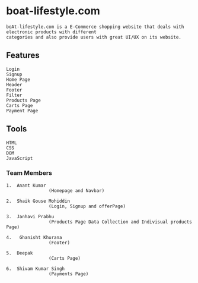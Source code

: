 # boat-lifestyle.com
    
    boAt-lifestyle.com is a E-Commerce shopping website that deals with electronic products with different
    categories and also provide users with great UI/UX on its website.
    
## Features
    Login
    Signup
    Home Page
    Header
    Footer
    Filter
    Products Page
    Carts Page
    Payment Page
## Tools 
    HTML
    CSS
    DOM
    JavaScript
### Team Members

    1.  Anant Kumar
                    (Homepage and Navbar)
                    
    2.  Shaik Gouse Mohiddin
                    (Login, Signup and offerPage)
                    
    3.  Janhavi Prabhu
                    (Products Page Data Collection and Indivisual products Page)
                    
    4.   Ghanisht Khurana
                    (Footer)
                    
    5.  Deepak 
                    (Carts Page)
                    
    6.  Shivam Kumar Singh
                    (Payments Page)
                    
                    
                    

